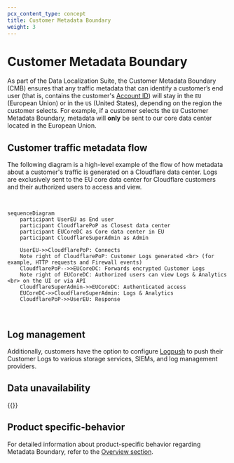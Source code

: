 ```yaml
---
pcx_content_type: concept
title: Customer Metadata Boundary
weight: 3
---
```


# Customer Metadata Boundary

As part of the Data Localization Suite, the Customer Metadata Boundary (CMB) ensures that any traffic metadata that can identify a customer’s end user (that is, contains the customer's [Account ID](/fundamentals/setup/find-account-and-zone-ids/)) will stay in the `EU` (European Union) or in the `US` (United States), depending on the region the customer selects. For example, if a customer selects the `EU` Customer Metadata Boundary, metadata will **only** be sent to our core data center located in the European Union.

## Customer traffic metadata flow

The following diagram is a high-level example of the flow of how metadata about a customer's traffic is generated on a Cloudflare data center. Logs are exclusively sent to the EU core data center for Cloudflare customers and their authorized users to access and view.

<br>

```mermaid
sequenceDiagram
    participant UserEU as End user
    participant CloudflarePoP as Closest data center
    participant EUCoreDC as Core data center in EU
    participant CloudflareSuperAdmin as Admin
 
    UserEU->>CloudflarePoP: Connects
    Note right of CloudflarePoP: Customer Logs generated <br> (for example, HTTP requests and Firewall events)
    CloudflarePoP-->>EUCoreDC: Forwards encrypted Customer Logs
    Note right of EUCoreDC: Authorized users can view Logs & Analytics <br> on the UI or via API
    CloudflareSuperAdmin->>EUCoreDC: Authenticated access
    EUCoreDC->>CloudflareSuperAdmin: Logs & Analytics
    CloudflarePoP->>UserEU: Response
```

<br>

## Log management

Additionally, customers have the option to configure [Logpush](/logs/about/) to push their Customer Logs to various storage services, SIEMs, and log management providers.

## Data unavailability

{{<render file="_customer_metadata_boundary_error.md" productFolder="analytics">}}

## Product specific-behavior

For detailed information about product-specific behavior regarding Metadata Boundary, refer to the [Overview section](/data-localization/).